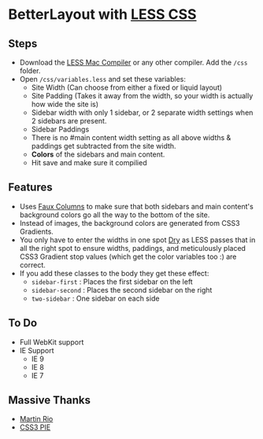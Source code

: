 BetterLayout with [LESS CSS](http://lesscss.org)
==========================================

Steps
-------

* Download the [LESS Mac Compiler](http://incident57.com/less/) or any other compiler. Add the `/css` folder.
* Open `/css/variables.less` and set these variables:
	* Site Width (Can choose from either a fixed or liquid layout)
	* Site Padding (Takes it away from the width, so your width is actually how wide the site is)
	* Sidebar width with only 1 sidebar, or 2 separate width settings  when 2 sidebars are present.
	* Sidebar Paddings
	* There is no #main content width setting as all above widths & paddings get subtracted from the site width.
	* **Colors** of the sidebars and main content.
	* Hit save and make sure it compilied

Features
-----------

* Uses [Faux Columns](http://www.alistapart.com/articles/fauxcolumns/) to make sure that both sidebars and main content's background colors go all the way to the bottom of the site. 
* Instead of images, the background colors are generated from CSS3 Gradients.
* You only have to enter the widths in one spot [Dry](http://en.wikipedia.org/wiki/Don't_repeat_yourself) as LESS passes that in all the right spot to ensure widths, paddings, and meticulously placed CSS3 Gradient stop values (which get the color variables too :) are correct.
* If you add these classes to the body they get these effect:
	* `sidebar-first` : Places the first sidebar on the left
	* `sidebar-second` : Places the second sidebar on the right
	* `two-sidebar` : One sidebar on each side 

To Do
--------

* Full WebKit support
* IE Support
	* IE 9
	* IE 8
	* IE 7

Massive Thanks
--------------------

* [Martin Rio](http://about.me/axolx)
* [CSS3 PIE](http://css3pie.com)